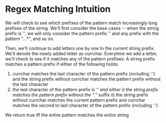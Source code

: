 Regex Matching Intuition
========================
We will check to see which prefixes of the pattern match increasingly long prefixes of the string.
We'll first consider the base cases -- when the string prefix is '', we will only consider the pattern prefix '' and any prefix with the pattern ".*.*.*", and so on.

Then, we'll continue to add letters one by one to the current string prefix. We'll denote the newly added letter as currchar.
Everytime we add a letter, we'll check to see if it matches any of the pattern prefixes:
A string prefix matches a pattern prefix if either of the following holds:
1) currchar matches the last character of the pattern prefix (including '.') and the string prefix without currchar matches the pattern prefix without the last character
2) the last character of the pattern prefix is '*' and either
i) the string prefix matches the pattern prefix without the ".*" suffix
ii) the string prefix without currchar matches the current pattern prefix and currchar matches the second to last character of the pattern prefix (including '.')

We return true iff the entire pattern matches the entire string
